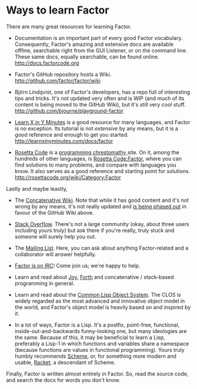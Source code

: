 # Ways to learn Factor

There are many great resources for learning Factor.

* Documentation is an important part of every good Factor vocabulary. Consequently, Factor's amazing and extensive docs are available offline, searchable right from the GUI Listener, or on the command line. These same docs, equally searchable, can be found online. <br /> <http://docs.factorcode.org>

* Factor's GitHub repository hosts a Wiki. <br /> <http://github.com/factor/factor/wiki>

* Björn Lindqvist, one of Factor's developers, has a repo full of interesting tips and tricks. It's not updated very often and is WIP (and much of its content is being moved to the GitHub Wiki), but it's still very cool stuff. <br /> <http://github.com/bjourne/playground-factor>

* [Learn X in Y Minutes](http://learnxinyminutes.com) is a good resource for many languages, and Factor is no exception. Its tutorial is not *extensive* by any means, but it is a good reference and enough to get you started. <br /> <http://learnxinyminutes.com/docs/factor>

* [Rosetta Code](http://rosettacode.org/wiki/Rosetta_Code) is a [programming chrestomathy ](https://en.wikipedia.org/wiki/Chrestomathy) site. On it, among the hundreds of other languages, is [Rosetta Code:Factor](https://rosettacode.org/wiki/Category:Factor), where you can find solutions to many problems, and compare with languages you know. It also serves as a good reference and starting point for solutions. <br /> <http://rosettacode.org/wiki/Category:Factor>

Lastly and maybe leastly,

* The [Concatenative Wiki](concatenative.org/wiki/view/Factor). Note that while it has good content and it's not wrong by any means, it's not really updated and [is being phased out](https://github.com/factor/factor/issues/706) in favour of the GitHub Wiki above.

* [Stack Overflow](http://stackoverflow.com/questions/tagged/factor-lang). There's not a large community (okay, about three users including yours truly) but ask there if you're really, truly stuck and someone will surely help you out.

* The [Mailing List](http://concatenative.org/wiki/view/Factor/Mailing%20list). Here, you can ask about anything Factor-related and a collaborator will answer helpfully.

* [Factor is on IRC](http://concatenative.org/wiki/view/Concatenative%20IRC%20channel)! Come join us; we're happy to help.

* Learn and read about [Joy](http://enwp.org/Joy_%28programming_language%29), [Forth](http://enwp.org/Forth_%28programming_language%29) and concatenative / stack-based programming in general.

* Learn and read about the [Common Lisp Object System](http://enwp.org/Common_Lisp_Object_System). The CLOS is widely regarded as the most advanced and innovative object model in the world, and Factor's object model is heavily based on and inspired by it.

* In a lot of ways, Factor is a Lisp. It's a postfix, point-free, functional, inside-out-and-backwards funny-looking one, but many ideologies are the same. Because of this, it may be beneficial to learn a Lisp, preferably a Lisp-1 in which functions and variables share a namespace (because functions are values in functional programming). Yours truly humbly recommends [Scheme](http://schemers.org), or, for something more modern and usable, [Racket](http://racket-lang.org), a descendant of Scheme.

Finally, Factor is written almost entirely in Factor. So, read the source code, and search the docs for words you don't know.